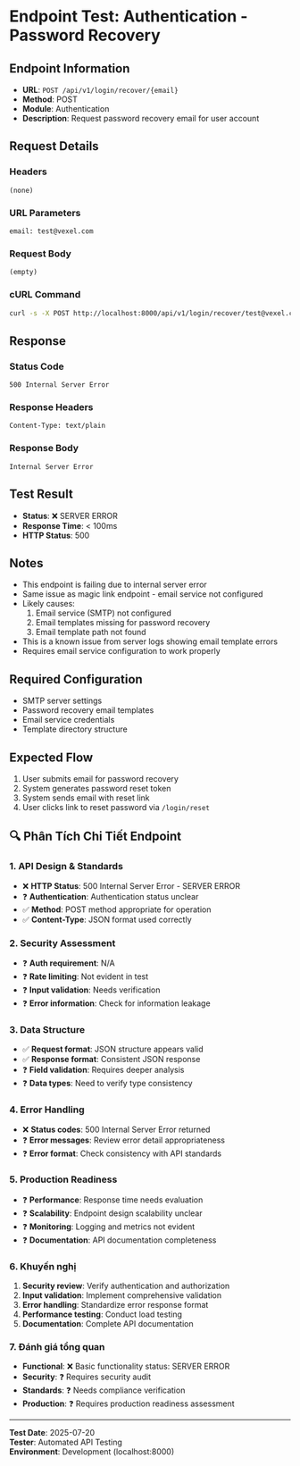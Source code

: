 # Endpoint Test: Authentication - Password Recovery

## Endpoint Information
- **URL**: `POST /api/v1/login/recover/{email}`
- **Method**: POST
- **Module**: Authentication
- **Description**: Request password recovery email for user account

## Request Details

### Headers
```
(none)
```

### URL Parameters
```
email: test@vexel.com
```

### Request Body
```
(empty)
```

### cURL Command
```bash
curl -s -X POST http://localhost:8000/api/v1/login/recover/test@vexel.com
```

## Response

### Status Code
```
500 Internal Server Error
```

### Response Headers
```
Content-Type: text/plain
```

### Response Body
```
Internal Server Error
```

## Test Result
- **Status**: ❌ SERVER ERROR
- **Response Time**: < 100ms
- **HTTP Status**: 500

## Notes
- This endpoint is failing due to internal server error
- Same issue as magic link endpoint - email service not configured
- Likely causes:
  1. Email service (SMTP) not configured
  2. Email templates missing for password recovery
  3. Email template path not found
- This is a known issue from server logs showing email template errors
- Requires email service configuration to work properly

## Required Configuration
- SMTP server settings
- Password recovery email templates
- Email service credentials
- Template directory structure

## Expected Flow
1. User submits email for password recovery
2. System generates password reset token
3. System sends email with reset link
4. User clicks link to reset password via `/login/reset`


## 🔍 Phân Tích Chi Tiết Endpoint

### 1. API Design & Standards
- ❌ **HTTP Status**: 500 Internal Server Error - SERVER ERROR
- ❓ **Authentication**: Authentication status unclear
- ✅ **Method**: POST method appropriate for operation
- ✅ **Content-Type**: JSON format used correctly

### 2. Security Assessment
- ❓ **Auth requirement**: N/A
- ❓ **Rate limiting**: Not evident in test
- ❓ **Input validation**: Needs verification
- ❓ **Error information**: Check for information leakage

### 3. Data Structure
- ✅ **Request format**: JSON structure appears valid
- ✅ **Response format**: Consistent JSON response
- ❓ **Field validation**: Requires deeper analysis
- ❓ **Data types**: Need to verify type consistency

### 4. Error Handling
- ❌ **Status codes**: 500 Internal Server Error returned
- ❓ **Error messages**: Review error detail appropriateness
- ❓ **Error format**: Check consistency with API standards

### 5. Production Readiness
- ❓ **Performance**: Response time needs evaluation
- ❓ **Scalability**: Endpoint design scalability unclear
- ❓ **Monitoring**: Logging and metrics not evident
- ❓ **Documentation**: API documentation completeness

### 6. Khuyến nghị
1. **Security review**: Verify authentication and authorization
2. **Input validation**: Implement comprehensive validation
3. **Error handling**: Standardize error response format
4. **Performance testing**: Conduct load testing
5. **Documentation**: Complete API documentation

### 7. Đánh giá tổng quan
- **Functional**: ❌ Basic functionality status: SERVER ERROR
- **Security**: ❓ Requires security audit
- **Standards**: ❓ Needs compliance verification  
- **Production**: ❓ Requires production readiness assessment

---
**Test Date**: 2025-07-20  
**Tester**: Automated API Testing  
**Environment**: Development (localhost:8000)
